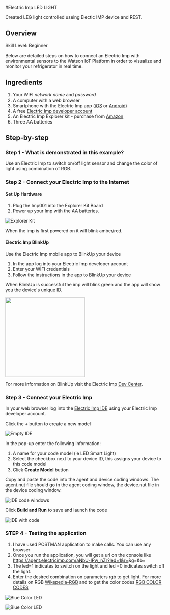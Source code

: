 #Electric Imp LED LIGHT

Created LEG light controlled useing Electic IMP device and REST.

## Overview
Skill Level: Beginner

Below are detailed steps on how to connect an Electric Imp with environmental sensors to the Watson IoT Platform in order to visualize and monitor your refrigerator in real time.

## Ingredients

 1. Your WIFI *network name* and *password*
 2. A computer with a web browser
 3. Smartphone with the Electric Imp app ([iOS](https://itunes.apple.com/us/app/electric-imp/id547133856) or [Android](https://play.google.com/store/apps/details?id=com.electricimp.electricimp))
 4. A free [Electric Imp developer account](https://ide.electricimp.com/login)
 5. An Electric Imp Explorer kit - purchase from [Amazon](https://www.amazon.com/dp/B01N47J61L/ref=cm_sw_r_cp_ep_dp_bzBwybD8TBQ36)
 6. Three AA batteries

## Step-by-step

### Step 1 - What is demonstrated in this example?
Use an Electric Imp to switch on/off light sensor and change the color of light using combination of RGB.  


### Step 2 - Connect your Electric Imp to the Internet

#### Set Up Hardware

1. Plug the Imp001 into the Explorer Kit Board
3. Power up your Imp with the AA batteries.

![Explorer Kit](http://i.imgur.com/6JssX74.png)

When the imp is first powered on it will blink amber/red.

#### Electric Imp BlinkUp

Use the Electric Imp mobile app to BlinkUp your device

1. In the app log into your Electric Imp developer account
2. Enter your WIFI credentials
3. Follow the instructions in the app to BlinkUp your device

When BlinkUp is successful the imp will blink green and the app will show you the device's unique ID.

<img src="http://i.imgur.com/rljkSnI.png" width="250">

For more information on BlinkUp visit the Electric Imp [Dev Center](https://electricimp.com/docs/gettingstarted/blinkup/).

### Step 3 - Connect your Electric Imp 

In your web browser log into the [Electric Imp IDE](https://ide.electricimp.com/login) using your Electric Imp developer account.

Click the **+** button to create a new model

![Empty IDE](http://i.imgur.com/Ui7w8eG.png)

In the pop-up enter the following information:

1. A name for your code model (ie LED Smart Light)
2. Select the checkbox next to your device ID, this assigns your device to this code model
3. Click **Create Model** button



Copy and paste the  code into the agent and device coding windows.  The agent.nut file should go in the agent coding window, the device.nut file in the device coding window.

![IDE code windows](http://i.imgur.com/yiCmQZu.png)



Click **Build and Run** to save and launch the code

![IDE with code](http://i.imgur.com/zlJaIaw.png)

### STEP 4 - Testing the application

1. I have used POSTMAN application to make calls. You can use any browser 
2. Once you run the application, you will get a url on the console like  https://agent.electricimp.com/aNbU-IPw_nZr?led=1&r=<NUMBER>&g=<NUMBER>&b=<NUMBER>
3. The led=1 indicates to switch on the light and led =0 indicates switch off the light.
4. Enter the desired combination on parameters rgb to get light. For more details on RGB [Wikepedia-RGB](https://en.wikipedia.org/wiki/RGB_color_model) and to get the color codes [RGB COLOR CODES](http://www.rapidtables.com/web/color/RGB_Color.htm)

![Blue Color LED](http://i.imgur.com/fM3lztr)

![Blue Color LED](http://i.imgur.com/5ecVLuF.jpg)

